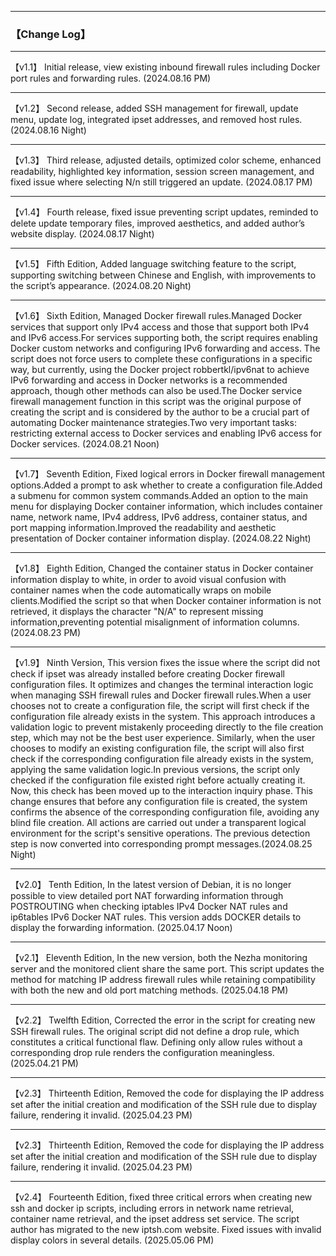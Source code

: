 -----------------------------------------------------------------------------------------------------------------------------

### 【Change Log】

-----------------------------------------------------------------------------------------------------------------------------

【v1.1】 Initial release, view existing inbound firewall rules including Docker port rules and forwarding rules. (2024.08.16 PM)

-----------------------------------------------------------------------------------------------------------------------------

【v1.2】 Second release, added SSH management for firewall, update menu, update log, integrated ipset addresses, and removed host rules. (2024.08.16 Night)

-----------------------------------------------------------------------------------------------------------------------------

【v1.3】 Third release, adjusted details, optimized color scheme, enhanced readability, highlighted key information, session screen management, and fixed issue where selecting N/n still triggered an update. (2024.08.17 PM)

-----------------------------------------------------------------------------------------------------------------------------

【v1.4】 Fourth release, fixed issue preventing script updates, reminded to delete update temporary files, improved aesthetics, and added author’s website display. (2024.08.17 Night)

-----------------------------------------------------------------------------------------------------------------------------

【v1.5】 Fifth Edition, Added language switching feature to the script, supporting switching between Chinese and English, with improvements to the script’s appearance. (2024.08.20 Night)

-----------------------------------------------------------------------------------------------------------------------------

【v1.6】 Sixth Edition, Managed Docker firewall rules.Managed Docker services that support only IPv4 access and those that support both IPv4 and IPv6 access.For services supporting both, the script requires enabling Docker custom networks and configuring IPv6 forwarding and access. The script does not force users to complete these configurations in a specific way, but currently, using the Docker project robbertkl/ipv6nat to achieve IPv6 forwarding and access in Docker networks is a recommended approach, though other methods can also be used.The Docker service firewall management function in this script was the original purpose of creating the script and is considered by the author to be a crucial part of automating Docker maintenance strategies.Two very important tasks: restricting external access to Docker services and enabling IPv6 access for Docker services. (2024.08.21 Noon)

-----------------------------------------------------------------------------------------------------------------------------

【v1.7】 Seventh Edition, Fixed logical errors in Docker firewall management options.Added a prompt to ask whether to create a configuration file.Added a submenu for common system commands.Added an option to the main menu for displaying Docker container information, which includes container name, network name, IPv4 address, IPv6 address, container status, and port mapping information.Improved the readability and aesthetic presentation of Docker container information display. (2024.08.22 Night)

-----------------------------------------------------------------------------------------------------------------------------

【v1.8】 Eighth Edition, Changed the container status in Docker container information display to white, in order to avoid visual confusion with container names when the code automatically wraps on mobile clients.Modified the script so that when Docker container information is not retrieved, it displays the character "N/A" to represent missing information,preventing potential misalignment of information columns. (2024.08.23 PM)

-----------------------------------------------------------------------------------------------------------------------------

【v1.9】 Ninth Version, This version fixes the issue where the script did not check if ipset was already installed before creating Docker firewall configuration files. It optimizes and changes the terminal interaction logic when managing SSH firewall rules and Docker firewall rules.When a user chooses not to create a configuration file, the script will first check if the configuration file already exists in the system. This approach introduces a validation logic to prevent mistakenly proceeding directly to the file creation step, which may not be the best user experience. Similarly, when the user chooses to modify an existing configuration file, the script will also first check if the corresponding configuration file already exists in the system, applying the same validation logic.In previous versions, the script only checked if the configuration file existed right before actually creating it. Now, this check has been moved up to the interaction inquiry phase. This change ensures that before any configuration file is created, the system confirms the absence of the corresponding configuration file, avoiding any blind file creation. All actions are carried out under a transparent logical environment for the script's sensitive operations. The previous detection step is now converted into corresponding prompt messages.(2024.08.25 Night)

-----------------------------------------------------------------------------------------------------------------------------

【v2.0】 Tenth Edition, In the latest version of Debian, it is no longer possible to view detailed port NAT forwarding information through POSTROUTING when checking iptables IPv4 Docker NAT rules and ip6tables IPv6 Docker NAT rules. This version adds DOCKER details to display the forwarding information. (2025.04.17 Noon)

-----------------------------------------------------------------------------------------------------------------------------

【v2.1】 Eleventh Edition, In the new version, both the Nezha monitoring server and the monitored client share the same port. This script updates the method for matching IP address firewall rules while retaining compatibility with both the new and old port matching methods. (2025.04.18 PM)

-----------------------------------------------------------------------------------------------------------------------------

【v2.2】 Twelfth Edition, Corrected the error in the script for creating new SSH firewall rules. The original script did not define a drop rule, which constitutes a critical functional flaw. Defining only allow rules without a corresponding drop rule renders the configuration meaningless. (2025.04.21 PM)

-----------------------------------------------------------------------------------------------------------------------------
【v2.3】 Thirteenth Edition, Removed the code for displaying the IP address set after the initial creation and modification of the SSH rule due to display failure, rendering it invalid. (2025.04.23 PM)

-----------------------------------------------------------------------------------------------------------------------------
【v2.3】 Thirteenth Edition, Removed the code for displaying the IP address set after the initial creation and modification of the SSH rule due to display failure, rendering it invalid. (2025.04.23 PM)

-----------------------------------------------------------------------------------------------------------------------------
【v2.4】 Fourteenth Edition, fixed three critical errors when creating new ssh and docker ip scripts, including errors in network name retrieval, container name retrieval, and the ipset address set service. The script author has migrated to the new iptsh.com website. Fixed issues with invalid display colors in several details. (2025.05.06 PM)

